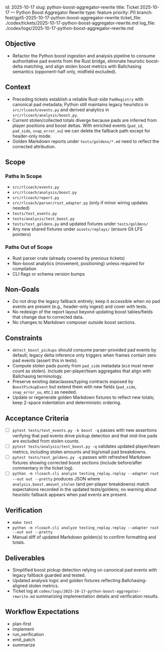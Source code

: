 id: 2025-10-17
slug: python-boost-aggregator-rewrite
title: Ticket 2025-10-17 — Python Boost Aggregator Rewrite
type: feature
priority: P0
branch: feat/gpt5-2025-10-17-python-boost-aggregator-rewrite
ticket_file: ./codex/tickets/2025-10-17-python-boost-aggregator-rewrite.md
log_file: ./codex/logs/2025-10-17-python-boost-aggregator-rewrite.md

## Objective
- Refactor the Python boost ingestion and analysis pipeline to consume authoritative pad events from the Rust bridge, eliminate heuristic boost-delta matching, and align stolen boost metrics with Ballchasing semantics (opponent-half only, midfield excluded).

## Context
- Preceding tickets establish a reliable Rust-side `PadRegistry` with canonical pad metadata; Python still maintains legacy heuristics in `src/rlcoach/events.py` and derived analytics in `src/rlcoach/analysis/boost.py`.
- Current stolen/collected totals diverge because pads are inferred from player positions and boost deltas. With enriched events (`pad_id`, `pad_side`, `snap_error_uu`) we can delete the fallback path except for header-only mode.
- Golden Markdown reports under `tests/goldens/*.md` need to reflect the corrected attribution.

## Scope
### Paths In Scope
- `src/rlcoach/events.py`
- `src/rlcoach/analysis/boost.py`
- `src/rlcoach/report.py`
- `src/rlcoach/parser/rust_adapter.py` (only if minor wiring updates needed)
- `tests/test_events.py`
- `tests/analysis/test_boost.py`
- `tests/test_goldens.py` and updated fixtures under `tests/goldens/`
- Any new shared fixtures under `assets/replays/` (ensure Git LFS pointers)
### Paths Out of Scope
- Rust parser crate (already covered by previous tickets)
- Non-boost analytics (movement, positioning) unless required for compilation
- CLI flags or schema version bumps

## Non-Goals
- Do not drop the legacy fallback entirely; keep it accessible when no pad events are present (e.g., header-only ingest) and cover with tests.
- No redesign of the report layout beyond updating boost tables/fields that change due to corrected data.
- No changes to Markdown composer outside boost sections.

## Constraints
- `detect_boost_pickups` should consume parser-provided pad events by default; legacy delta inference only triggers when frames contain zero pad events (assert this in tests).
- Compute stolen pads purely from `pad_side` metadata (`mid` must never count as stolen). Include per-player/team aggregates that align with Ballchasing terminology.
- Preserve existing dataclasses/typing contracts exposed by `BoostPickupEvent` but extend them with new fields (`pad_side`, `snap_error_uu`, etc.) as needed.
- Update or regenerate golden Markdown fixtures to reflect new totals; keep 2-space indentation and deterministic ordering.

## Acceptance Criteria
- [ ] `pytest tests/test_events.py -k boost -q` passes with new assertions verifying that pad events drive pickup detection and that mid-line pads are excluded from stolen counts.
- [ ] `pytest tests/analysis/test_boost.py -q` validates updated player/team metrics, including stolen amounts and big/small pad breakdowns.
- [ ] `pytest tests/test_goldens.py -q` passes with refreshed Markdown fixtures showing corrected boost sections (include before/after commentary in the ticket log).
- [ ] `python -m rlcoach.cli analyze testing_replay.replay --adapter rust --out out --pretty` produces JSON where `analysis.boost.amount_stolen` (and per-player breakdowns) match expectations recorded in the updated tests/goldens; no warning about heuristic fallback appears when pad events are present.

## Verification
- `make test`
- `python -m rlcoach.cli analyze testing_replay.replay --adapter rust --out out --pretty`
- Manual diff of updated Markdown golden(s) to confirm formatting and totals.

## Deliverables
- Simplified boost pickup detection relying on canonical pad events with legacy fallback guarded and tested.
- Updated analysis logic and golden fixtures reflecting Ballchasing-aligned stolen metrics.
- Ticket log at `codex/logs/2025-10-17-python-boost-aggregator-rewrite.md` summarizing implementation details and verification results.

## Workflow Expectations
- plan-first
- implement
- run_verification
- emit_patch
- summarize
